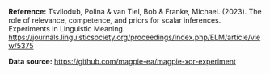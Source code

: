 **Reference:**
Tsvilodub, Polina & van Tiel, Bob & Franke, Michael. (2023). The role of relevance, competence, and priors for scalar inferences. Experiments in Linguistic Meaning.
https://journals.linguisticsociety.org/proceedings/index.php/ELM/article/view/5375


**Data source:**
https://github.com/magpie-ea/magpie-xor-experiment
